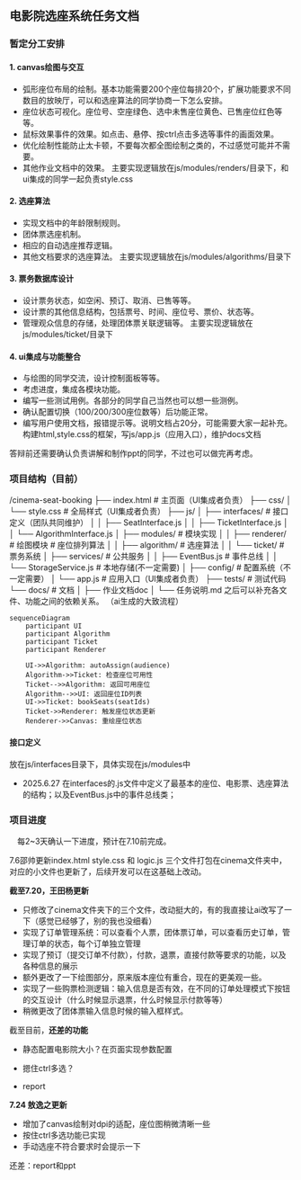 ## 电影院选座系统任务文档
### 暂定分工安排
#### 1. canvas绘图与交互
* 弧形座位布局的绘制。基本功能需要200个座位每排20个，扩展功能要求不同数目的放映厅，可以和选座算法的同学协商一下怎么安排。
* 座位状态可视化。座位号、空座绿色、选中未售座位黄色、已售座位红色等等。
* 鼠标效果事件的效果。如点击、悬停、按ctrl点击多选等事件的画面效果。
* 优化绘制性能防止太卡顿，不要每次都全图绘制之类的，不过感觉可能并不需要。
* 其他作业文档中的效果。
主要实现逻辑放在js/modules/renders/目录下，和ui集成的同学一起负责style.css
#### 2. 选座算法
* 实现文档中的年龄限制规则。
* 团体票选座机制。
* 相应的自动选座推荐逻辑。
* 其他文档要求的选座算法。
主要实现逻辑放在js/modules/algorithms/目录下
#### 3. 票务数据库设计
* 设计票务状态，如空闲、预订、取消、已售等等。
* 设计票的其他信息结构，包括票号、时间、座位号、票价、状态等。
* 管理观众信息的存储，处理团体票关联逻辑等。
主要实现逻辑放在js/modules/ticket/目录下
#### 4. ui集成与功能整合
* 与绘图的同学交流，设计控制面板等等。
* 考虑进度，集成各模块功能。
* 编写一些测试用例。各部分的同学自己当然也可以想一些测例。
* 确认配置切换（100/200/300座位数等）后功能正常。
* 编写用户使用文档，报错提示等。说明文档占20分，可能需要大家一起补充。
构建html,style.css的框架，写js/app.js（应用入口），维护docs文档

答辩前还需要确认负责讲解和制作ppt的同学，不过也可以做完再考虑。
### 项目结构（目前）
/cinema-seat-booking
├── index.html                  # 主页面（UI集成者负责）
├── css/
│   └── style.css               # 全局样式（UI集成者负责）
├── js/
│   ├── interfaces/             # 接口定义（团队共同维护）
│   │   ├── SeatInterface.js
│   │   ├── TicketInterface.js
│   │   └── AlgorithmInterface.js
│   ├── modules/               # 模块实现
│   │   ├── renderer/          # 绘图模块 # 座位排列算法
│   │   ├── algorithm/         # 选座算法
│   │   └── ticket/            # 票务系统
│   ├── services/              # 公共服务
│   │   ├── EventBus.js        # 事件总线
│   │   └── StorageService.js  # 本地存储(不一定需要)
│   ├── config/                # 配置系统（不一定需要）
│   └── app.js                 # 应用入口（UI集成者负责）
├── tests/                     # 测试代码
└── docs/                      # 文档
│   ├── 作业文档doc
│   └── 任务说明.md
之后可以补充各文件、功能之间的依赖关系。
（ai生成的大致流程）
```mermaid
sequenceDiagram
    participant UI
    participant Algorithm
    participant Ticket
    participant Renderer
    
    UI->>Algorithm: autoAssign(audience)
    Algorithm->>Ticket: 检查座位可用性
    Ticket-->>Algorithm: 返回可用座位
    Algorithm-->>UI: 返回座位ID列表
    UI->>Ticket: bookSeats(seatIds)
    Ticket->>Renderer: 触发座位状态更新
    Renderer->>Canvas: 重绘座位状态
```
#### 接口定义
放在js/interfaces目录下，具体实现在js/modules中
* 2025.6.27 在interfaces的.js文件中定义了最基本的座位、电影票、选座算法的结构；以及EventBus.js中的事件总线类；
### 项目进度
&emsp;每2~3天确认一下进度，预计在7.10前完成。

7.6邵帅更新index.html style.css 和 logic.js 三个文件打包在cinema文件夹中，对应的小文件也更新了，后续开发可以在这基础上改动。

**截至7.20，王田杨更新**

- 只修改了cinema文件夹下的三个文件，改动挺大的，有的我直接让ai改写了一下（感觉已经够了，别的我也没细看）
- 实现了订单管理系统：可以查看个人票，团体票订单，可以查看历史订单，管理订单的状态，每个订单独立管理
- 实现了预订（提交订单不付款），付款，退票，直接付款等要求的功能，以及各种信息的展示
- 额外更改了一下绘图部分，原来版本座位有重合，现在的更美观一些。
- 实现了一些购票检测逻辑：输入信息是否有效，在不同的订单处理模式下按钮的交互设计（什么时候显示退票，什么时候显示付款等等）
- 稍微更改了团体票输入信息时候的输入框样式。

截至目前，**还差的功能**

- 静态配置电影院大小？在页面实现参数配置

- 摁住ctrl多选？

- report


**7.24 敖逸之更新**
- 增加了canvas绘制对dpi的适配，座位图稍微清晰一些
- 按住ctrl多选功能已实现
- 手动选座不符合要求时会提示一下

还差：report和ppt
